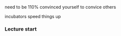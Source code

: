 need to be 110% convinced yourself to convice others 

incubators speed things up

### Lecture start



